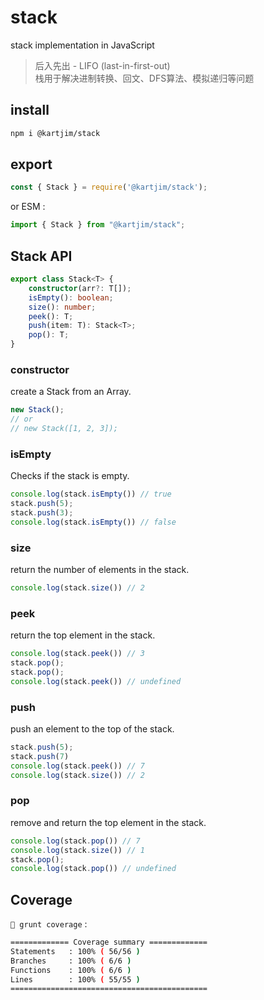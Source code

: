 # stack
stack implementation in JavaScript

> 后入先出 - LIFO (last-in-first-out)  
> 栈用于解决进制转换、回文、DFS算法、模拟递归等问题

<!-- 栈 Stack - 底层：数组 -->
## install
```sh
npm i @kartjim/stack
```

## export
```js
const { Stack } = require('@kartjim/stack');
```

or ESM :
```js
import { Stack } from "@kartjim/stack";
```

## Stack API
```ts
export class Stack<T> {
    constructor(arr?: T[]);
    isEmpty(): boolean;
    size(): number;
    peek(): T;
    push(item: T): Stack<T>;
    pop(): T;
}
```
### constructor
create a Stack from an Array.

```js
new Stack();
// or
// new Stack([1, 2, 3]);
```
### isEmpty
Checks if the stack is empty.  
```js
console.log(stack.isEmpty()) // true
stack.push(5);
stack.push(3);
console.log(stack.isEmpty()) // false
```

### size
return the number of elements in the stack.  
```js
console.log(stack.size()) // 2
```
### peek
return the top element in the stack.  
```js
console.log(stack.peek()) // 3
stack.pop();
stack.pop();
console.log(stack.peek()) // undefined
```
### push
push an element to the top of the stack.  
```js
stack.push(5);
stack.push(7)
console.log(stack.peek()) // 7
console.log(stack.size()) // 2
```
### pop
remove and return the top element in the stack.  
```js
console.log(stack.pop()) // 7
console.log(stack.size()) // 1
stack.pop();
console.log(stack.pop()) // undefined
```

## Coverage
`🚀 grunt coverage` :

```sh
============= Coverage summary =============
Statements   : 100% ( 56/56 )
Branches     : 100% ( 6/6 )
Functions    : 100% ( 6/6 )
Lines        : 100% ( 55/55 )
============================================
```


